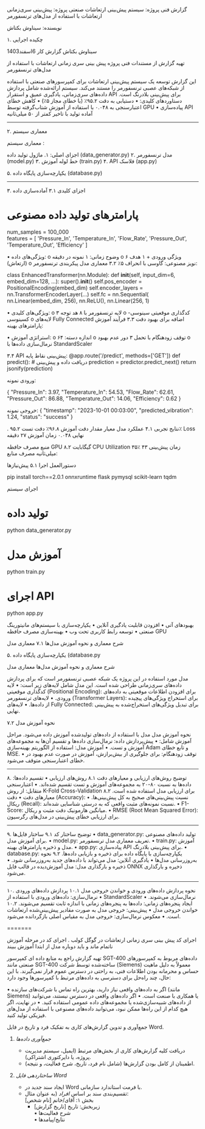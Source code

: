 
گزارش فنی پروژه: سیستم پیش‌بینی ارتعاشات صنعتی
پروژه: پیش‌بینی سری‌زمانی ارتعاشات با استفاده از مدل‌های ترنسفورمر

نویسنده:  سیناوش بکتاش

۱. چکیده اجرایی

سیناوش بکتاش
گزارش کار  6اسفند1403

تهیه گزارش از مستندات فنی پروژه پیش بینی سری زمانی ارتعاشات با استفاده از مدل‌های ترنسفورمر

این گزارش توسعه یک سیستم پیش‌بینی ارتعاشات برای کمپرسورهای صنعتی با استفاده از شبکه‌های عصبی ترنسفورمر را مستند می‌کند. سیستم ارائه‌شده شامل پردازش داده‌های سری‌زمانی، یادگیری عمیق و استقرار API برای پیش‌بینی بلادرنگ است. دستاوردهای کلیدی:
•	دستیابی به دقت ۹۵.۲٪ (با خطای مجاز ۵٪)
•	کاهش خطای اعتبارسنجی به ۰.۰۴۸ با استفاده از آموزش شتاب‌گرفته توسط GPU
•	پیاده‌سازی API آماده تولید با تاخیر کمتر از ۵۰ میلی‌ثانیه

________________________________________
۲. معماری سیستم


معماری سیستم :

 
اجزای اصلی:
۱. ماژول تولید داده (data_generator.py)
۲. مدل ترنسفورمر (model.py)
۳. خط لوله آموزش (train.py)
۴. API فلاسک (app.py)

۵. یکپارچه‌سازی پایگاه داده (database.py)
________________________________________
۳. اجزای کلیدی
۳.۱ آماده‌سازی داده

# پارامترهای تولید داده مصنوعی
num_samples = 100_000  
features = [
    'Pressure_In', 'Temperature_In', 'Flow_Rate',
    'Pressure_Out', 'Temperature_Out', 'Efficiency'
]

•	ویژگی‌های داده:
o	وضوح زمانی: ۱ نمونه در دقیقه
o	۶ ویژگی ورودی + ۱ هدف (ارتعاش)
o	نویز مصنوعی: گاوسی با انحراف ۵٪
۳.۲ معماری مدل
پیکربندی ترنسفورمر:

class EnhancedTransformer(nn.Module):
    def __init__(self, input_dim=6, embed_dim=128, ...):
        super().__init__()
        self.pos_encoder = PositionalEncoding(embed_dim)
        self.encoder_layers = nn.TransformerEncoderLayer(...)
        self.fc = nn.Sequential(
            nn.Linear(embed_dim, 256),
            nn.ReLU(),
            nn.Linear(256, 1)

•	ویژگی‌های کلیدی:
o	۳ لایه ترنسفورمر با ۸ هد توجه
o	کدگذاری موقعیتی سینوسی-کسینوسی
o	لایه‌های Fully Connected اضافه برای بهبود دقت
۳.۳ فرآیند آموزش
پارامترهای بهینه:

•	استراتژی آموزش:
o	اندازه دسته: ۶۴
o	توقف زودهنگام با تحمل ۳ دور عدم بهبود
o	نرمال‌سازی داده‌ها با StandardScaler

۳.۴ API پیش‌بینی
نقاط پایه:
@app.route('/predict', methods=['GET'])
def predict():
    # دریافت داده و پیش‌بینی
    prediction = predictor.predict_next()
    return jsonify(prediction)

ورودی نمونه:

{
  "Pressure_In": 3.97,
  "Temperature_In": 54.53,
  "Flow_Rate": 62.61,
  "Pressure_Out": 86.88,
  "Temperature_Out": 14.06,
  "Efficiency": 0.62
}

خروجی نمونه:
{
  "timestamp": "2023-10-01 00:03:00",
  "predicted_vibration": 1.24,
  "status": "success"
}

. نتایج تجربی
۴.۱ عملکرد مدل
معیار	مقدار
دقت آموزش	۹۶.۸٪
دقت تست	۹۵.۲٪
Loss نهایی	۰.۰۴۸
زمان آموزش	۲۷ دقیقه





منبع	مصرف
حافظه GPU	۸.۲ گیگابایت
CPU Utilization	۳۵٪
زمان پیش‌بینی	۴۳ میلی‌ثانیه
 مصرف منابع:





دستورالعمل اجرا
۵.۱ پیش‌نیازها


pip install torch==2.0.1 onnxruntime flask pymysql scikit-learn tqdm

اجرای سیستم
# تولید داده
python data_generator.py

# آموزش مدل
python train.py

# اجرای API
python app.py

بهبودهای آتی
•	افزودن قابلیت یادگیری آنلاین
•	یکپارچه‌سازی با سیستم‌های مانیتورینگ صنعتی
•	توسعه رابط کاربری تحت وب
•	بهینه‌سازی مصرف حافظه GPU

شرح معماری و نحوه آموزش مدل‌ها
۷.۱ معماری مدل

۵. یکپارچه‌سازی پایگاه داده (database.py



  شرح معماری و نحوه آموزش مدل‌ها
 معماری مدل

مدل مورد استفاده در این پروژه یک شبکه عصبی ترنسفورمر است که برای پردازش داده‌های سری‌زمانی طراحی شده است. این مدل شامل لایه‌های زیر است:
•	لایه کدگذاری موقعیتی (Positional Encoding): برای افزودن اطلاعات موقعیتی به داده‌های ورودی.
•	لایه‌های ترنسفورمر (Transformer Layers): برای استخراج ویژگی‌های پیچیده از داده‌ها.
•	لایه‌های Fully Connected: برای تبدیل ویژگی‌های استخراج‌شده به پیش‌بینی نهایی.

۷.۲ نحوه آموزش مدل


نحوه آموزش مدل
مدل با استفاده از داده‌های تولید‌شده آموزش داده می‌شود. مراحل آموزش شامل:
•	پیش‌پردازش داده: نرمال‌سازی داده‌ها و تقسیم آن‌ها به مجموعه‌های آموزش و تست.
•	آموزش مدل: استفاده از الگوریتم بهینه‌سازی Adam و تابع خطای MSE.
•	توقف زودهنگام: برای جلوگیری از بیش‌برازش، آموزش در صورت عدم بهبود در خطای اعتبارسنجی متوقف می‌شود.

________________________________________
۸. توضیح روش‌های ارزیابی و معیارهای دقت
۸.۱ روش‌های ارزیابی
•	تقسیم داده‌ها: داده‌ها به نسبت ۸۰-۲۰ به مجموعه‌های آموزش و تست تقسیم شده‌اند.
•	اعتبارسنجی متقابل: از روش K-Fold Cross-Validation برای ارزیابی مدل استفاده شده است.
۸.۲ معیارهای دقت
•	دقت (Accuracy): نسبت پیش‌بینی‌های صحیح به کل پیش‌بینی‌ها.
•	ریکال (Recall): نسبت نمونه‌های مثبت واقعی که به درستی شناسایی شده‌اند.
•	F1-Score: میانگین هارمونیک دقت مثبت و ریکال.
•	RMSE (Root Mean Squared Error): برای ارزیابی خطای پیش‌بینی در مدل‌های رگرسیون.
________________________________________
۹. توضیح ساختار کد
۹.۱ ساختار فایل‌ها
•	data_generator.py: تولید داده‌های مصنوعی برای آموزش مدل.
•	model.py: تعریف معماری مدل ترنسفورمر.
•	train.py: آموزش مدل و ذخیره پارامترهای بهینه.
•	app.py: پیاده‌سازی API برای پیش‌بینی بلادرنگ.
•	database.py: یکپارچه‌سازی با پایگاه داده برای ذخیره و بازیابی داده‌ها.
۹.۲ نحوه به‌روزرسانی مدل‌ها
•	یادگیری آنلاین: مدل می‌تواند با داده‌های جدید به‌روزرسانی شود.
•	ذخیره و بارگذاری مدل: مدل آموزش‌دیده در قالب فایل ONNX ذخیره و بارگذاری می‌شود.
________________________________________
۱۰. نحوه پردازش داده‌های ورودی و خواندن خروجی مدل
۱۰.۱ پردازش داده‌های ورودی
•	نرمال‌سازی: داده‌های ورودی با استفاده از StandardScaler نرمال‌سازی می‌شوند.
•	ایجاد پنجره‌های زمانی: داده‌ها به پنجره‌های زمانی با اندازه ثابت تقسیم می‌شوند.
۱۰.۲ خواندن خروجی مدل
•	پیش‌بینی: خروجی مدل به صورت مقادیر پیش‌بینی‌شده ارتعاشات است.
•	معکوس نرمال‌سازی: خروجی مدل به مقیاس اصلی بازگردانده می‌شود.

=======

اجرای کد  پیش بینی سری زمانی ارتعاشات در گوگل کولب .
اجرای کد در مرحله آموزش ناتمام ماند و باید دوباره مدل از ابتدا آموزش ببیند

تهیه گزارش راجع به منابع داده ای کمپرسور SGT-400
داده‌های مربوط به کمپرسورهای صنعتی مانند SGT-400 ساخته‌شده توسط شرکت (Siemens) معمولاً به دلیل ماهیت حساس و محرمانه بودن اطلاعات فنی، به راحتی در دسترس عموم قرار نمی‌گیرند. با این حال، چند راه‌حل برای دسترسی به داده‌های مرتبط با کمپرسورها وجود دارد:

•	اگر به داده‌های واقعی نیاز دارید، بهترین راه تماس با شرکت‌های سازنده (مانند Siemens) یا همکاری با صنعت است.
•	اگر داده‌های واقعی در دسترس نیستند، می‌توانید از داده‌های شبیه‌سازی‌شده یا مجموعه‌های داده عمومی استفاده کنید.
•	در نهایت، اگر هیچ کدام از این راه‌ها ممکن نبود، می‌توانید داده‌های مصنوعی با استفاده از مدل‌های فیزیکی تولید کنید.


جمع‌آوری و تدوین گزارش‌های کاری به تفکیک فرد و تاریخ در فایل Word.
1. *جمع‌آوری داده‌ها*  
   - دریافت کلیه گزارش‌های کاری از بخش‌های مرتبط (ایمیل، سیستم مدیریت پروژه، یا دایرکتوری اشتراکی).  
   - اطمینان از کامل بودن گزارش‌ها (شامل نام فرد، تاریخ، شرح فعالیت، و نتیجه).  

2. *ساختاردهی فایل Word*  
   - ایجاد سند جدید در Word با فرمت استاندارد سازمانی.  
   - تقسیم‌بندی سند بر اساس *افراد* (به عنوان مثال:  
          بخش ۱: آقای/خانم [نام شخص]  
       - زیربخش: تاریخ [تاریخ گزارش]  
         ▪️ شرح فعالیت‌ها  
         ▪️ نتایج/پیامدها  

